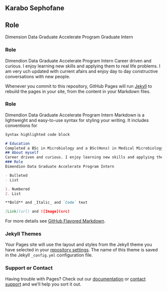 ## Karabo Sephofane
## Role
Dimension Data Graduate Accelerate Program Graduate Intern
### Role
Dimendion Data Graduate Accelerate Program Intern
Career driven and curious. I enjoy learning new skills and applying them to real life problems. I am very uch updated with current afairs and enjoy day to day constructive conversations with new people.

Whenever you commit to this repository, GitHub Pages will run [Jekyll](https://jekyllrb.com/) to rebuild the pages in your site, from the content in your Markdown files.

### Role
Dimendion Data Graduate Accelerate Program Intern 
Markdown is a lightweight and easy-to-use syntax for styling your writing. It includes conventions for

```markdown
Syntax highlighted code block

# Education
Completed a BSc in Microbiology and a BSc(Hons) in Medical Microbiology at the University of Pretoria
## About myself
Career driven and curious. I enjoy learning new skills and applying them to real life problems. I am very uch updated with current afairs and enjoy day to day constructive conversations with new people.
### Role
Dimendion Data Graduate Accelerate Program Intern 

- Bulleted
- List

1. Numbered
2. List

**Bold** and _Italic_ and `Code` text

[Link](url) and ![Image](src)
```

For more details see [GitHub Flavored Markdown](https://guides.github.com/features/mastering-markdown/).

### Jekyll Themes

Your Pages site will use the layout and styles from the Jekyll theme you have selected in your [repository settings](https://github.com/KB-LAB/Lastattempt/settings). The name of this theme is saved in the Jekyll `_config.yml` configuration file.

### Support or Contact

Having trouble with Pages? Check out our [documentation](https://help.github.com/categories/github-pages-basics/) or [contact support](https://github.com/contact) and we’ll help you sort it out.

